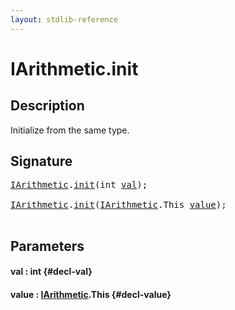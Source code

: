 ```yaml
---
layout: stdlib-reference
---
```


# IArithmetic\.init

## Description

Initialize from the same type.




## Signature 

<pre>
<a href="/stdlib-reference/interfaces/iarithmetic-01/index" class="code_type">IArithmetic</a>.<a href="/stdlib-reference/interfaces/iarithmetic-01/init">init</a>(<span class="code_keyword">int</span> <a href="/stdlib-reference/interfaces/iarithmetic-01/init#decl-val" class="code_param">val</a>);

<a href="/stdlib-reference/interfaces/iarithmetic-01/index" class="code_type">IArithmetic</a>.<a href="/stdlib-reference/interfaces/iarithmetic-01/init">init</a>(<a href="/stdlib-reference/interfaces/iarithmetic-01/index" class="code_type">IArithmetic</a>.<span class="code_keyword">This</span> <a href="/stdlib-reference/interfaces/iarithmetic-01/init#decl-value" class="code_param">value</a>);

</pre>

## Parameters

#### val  : int {#decl-val}
#### value  : [IArithmetic](/stdlib-reference/interfaces/iarithmetic-01/index)\.This {#decl-value}

